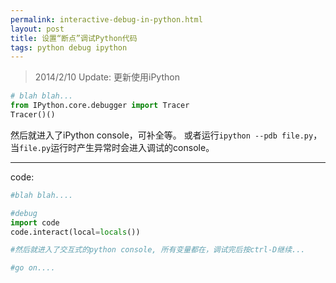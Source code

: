 ```yaml
---
permalink: interactive-debug-in-python.html
layout: post
title: 设置“断点”调试Python代码
tags: python debug ipython
---
```


> 2014/2/10 Update: 更新使用iPython


```python
# blah blah...
from IPython.core.debugger import Tracer
Tracer()()
```

然后就进入了iPython console，可补全等。
或者运行`ipython --pdb file.py`，当`file.py`运行时产生异常时会进入调试的console。

---

code:

```python
#blah blah....

#debug
import code
code.interact(local=locals())

#然后就进入了交互式的python console, 所有变量都在，调试完后按ctrl-D继续...

#go on....

```
